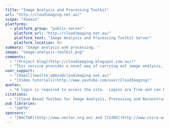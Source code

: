 ```yaml
---
title: "Image Analysis and Processing Toolkit"
url: "http://cloudimaging.net.au/"
scope: "domain"
platforms:
  - platform_group: "public-server"
    platform_url: "http://cloudimaging.net.au/"
    platform_text: "Image Analysis and Processing Toolkit Server"
    platform_location: AU
summary: "Image analysis and processing. "
image: "image-analysis-toolkit.png"
comments:
  - "[Project blog](http://cloudimaging.blogspot.com.au/)"
  - "This service provides a novel way of carrying out image analysis, reconstruction and processing tasks using cloud based service provided on the Australian [National eResearch Collaboration Tools and Resources (NeCTAR](http://www.nectar.org.au)) infrastructure. The toolbox allows access to a wide range of useful blocks of functionalities (imaging functions) that can be connected together in workflows allowing creation of even more complex algorithms that can be re-run on different data sets, shared with others or additionally adjusted. The functions given are in the area of cellular imaging, advanced X-ray image analysis, computed tomography and 3D medical imaging and visualisation. The service is currently available [on the website](http://www.cloudimaging.net.au)."
user_support:
  - "[Email](mailto:admin@cloudimaging.net.au)"
  - "[Video tutorials](http://www.youtube.com/user/CloudImaging)"
quotas:
  - "A login is required to access the site.  Logins are free and can be [requested via email](mailto:admin@cloudimaging.net.au)"
citations:
  - "[Cloud Based Toolbox for Image Analysis, Processing and Reconstruction Tasks](https://doi.org/10.1007/978-3-319-10984-8_11), Bednarz T. et al. (2015). In: Sun C., Bednarz T., Pham T., Vallotton P., Wang D. (eds) Signal and Image Analysis for Biomedical and Life Sciences. Advances in Experimental Medicine and Biology, vol 823. Springer, Cham"
pub_libraries:
  - "IAPTK"
sponsors:
  - "[NeCTAR](http://www.nectar.org.au) and [CSIRO](http://www.csiro.au/)"
---
```

